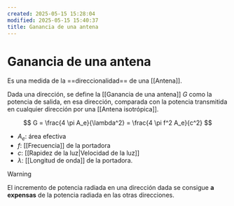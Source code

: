 ```yaml
---
created: 2025-05-15 15:28:04
modified: 2025-05-15 15:40:37
title: Ganancia de una antena
---
```


# Ganancia de una antena

Es una medida de la ==direccionalidad== de una [[Antena]].

Dada una dirección, se define la [[Ganancia de una antena]] $G$ como la potencia de salida, en esa dirección, comparada con la potencia transmitida en cualquier dirección por una [[Antena isotrópica]].

$$
G = \frac{4 \pi A_e}{\lambda^2} = \frac{4 \pi f^2 A_e}{c^2}
$$

- $A_e$: área efectiva
- $f$: [[Frecuencia]] de la portadora
- $c$: [[Rapidez de la luz|Velocidad de la luz]]
- $\lambda$: [[Longitud de onda]] de la portadora.

> [!warning]
> El incremento de potencia radiada en una dirección dada se consigue **a expensas** de la potencia radiada en las otras direcciones.
